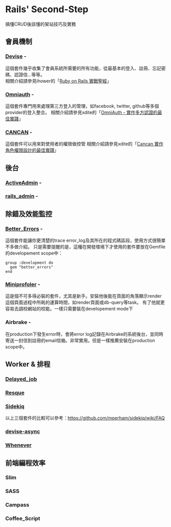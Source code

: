 Rails' Second-Step
==================

搞懂CRUD後該懂的架站技巧及實務

## 會員機制

### [Devise]() -  
  這個套件幾乎收集了會員系統所需要的所有功能，從最基本的登入、註冊、忘記密碼、認證信...等等。  
  相關介紹請參見ihower的「[Ruby on Rails 實戰聖經](http://ihower.tw/rails3/auth.html)」
  
### [Omniauth]() - 
  這個套件專門用來處理第三方登入的管理，如facebook, twitter, github等多個provider的登入整合。
  相關介紹請參見xdite的「[OmniAuth - 實作多方認證的最佳實踐](http://blog.xdite.net/posts/2011/11/19/omniauth-clean-auth-provider-1/)」
  
### [CANCAN]() -
  這個套件可以用來對使用者的權限做控管
  相關介紹請參見xdite的「[Cancan 實作角色權限設計的最佳實踐](http://blog.xdite.net/posts/2012/07/30/cancan-rule-engine-authorization-based-library-1)」
  
  
## 後台

### [ActiveAdmin](http://www.activeadmin.info/) -
  
### [rails_admin](https://github.com/sferik/rails_admin) - 
  
  
## 除錯及效能監控

### [Better_Errors](https://github.com/charliesome/better_errors) - 
  這個套件能讓你更清楚的trace error_log及其所在的程式碼區段，使用方式很簡單不多做介紹。
  只是需要提醒的是，這種在開發環境下才使用的套件要放在Gemfile的developement scope中：
  ```
  group :development do
    gem "better_errors"
  end
  ```

### [Miniprofoler](http://miniprofiler.com/) - 
  這是個不可多得必裝的套件，尤其是新手。安裝他後能在頁面的角落顯示render這個頁面過程中所耗的運算時間，如render頁面或db-query等task。
  有了他就更容易去調校網站的校能。一樣只需要裝在developement mode下  
  
### Airbrake - 
  在production下發生error時，會將error log記錄在Airbrake的系統後台，並同時寄送一封信到註冊的email信箱。非常實用。但是一樣推薦安裝在production scope中。
  
  
  

## Worker & 排程

### [Delayed_job](https://github.com/collectiveidea/delayed_job)

### [Resque](https://github.com/resque/resque)

### [Sidekiq](https://github.com/mperham/sidekiq)

以上三個套件的比較可以參考：https://github.com/mperham/sidekiq/wiki/FAQ

### [devise-async](https://github.com/mhfs/devise-async)
  
### [Whenever](https://github.com/javan/whenever)
  
  
  
## 前端編程效率

### Slim

### SASS

### Campass

### Coffee_Script
  
  
  
